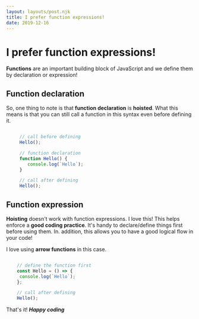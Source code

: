 ```yaml
---
layout: layouts/post.njk
title: I prefer function expressions!
date: 2019-12-16
---
```


# I prefer function expressions!

**Functions** are an important building block of JavaScript and we define them
by declaration or expression!

## Function declaration

So, one thing to note is that **function declaration** is **hoisted**. 
What this means is that you can still call
a function in this syntax even before defining it.

```javascript

     // call before defining
     Hello();

     // function declaration
     function Hello() {
        console.log(`Hello`);
     }

     // call after defining
     Hello();

```

## Function expression

**Hoisting** doesn't work with function expressions. I love this! This helps enforce a **good
coding practice**. It's handy to declare/define things first before using them. In. addition, this 
allows you to have a good logical flow in your code!

I love using **arrow functions** in this case. 

 ```javascript

     // define the function first
     const Hello = () => {
      console.log(`Hello`);
     };

     // call after defining
     Hello();

 ```

That's it! **_Happy coding_**